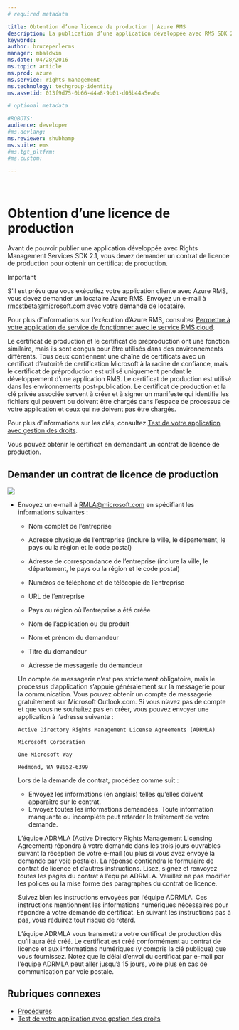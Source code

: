 ```yaml
---
# required metadata

title: Obtention d’une licence de production | Azure RMS
description: La publication d’une application développée avec RMS SDK 2.1 nécessite un contrat de licence de production.
keywords:
author: bruceperlerms
manager: mbaldwin
ms.date: 04/28/2016
ms.topic: article
ms.prod: azure
ms.service: rights-management
ms.technology: techgroup-identity
ms.assetid: 013f9d75-0b66-44a8-9b01-d05b44a5ea0c

# optional metadata

#ROBOTS:
audience: developer
#ms.devlang:
ms.reviewer: shubhamp
ms.suite: ems
#ms.tgt_pltfrm:
#ms.custom:

---
```


﻿
# Obtention d’une licence de production

Avant de pouvoir publier une application développée avec Rights Management Services SDK 2.1, vous devez demander un contrat de licence de production pour obtenir un certificat de production.

> [!IMPORTANT]
> S’il est prévu que vous exécutiez votre application cliente avec Azure RMS, vous devez demander un locataire Azure RMS. Envoyez un e-mail à <rmcstbeta@microsoft.com> avec votre demande de locataire.

Pour plus d’informations sur l’exécution d’Azure RMS, consultez [Permettre à votre application de service de fonctionner avec le service RMS cloud](how-to-use-file-api-with-aadrm-cloud.md).


Le certificat de production et le certificat de préproduction ont une fonction similaire, mais ils sont conçus pour être utilisés dans des environnements différents. Tous deux contiennent une chaîne de certificats avec un certificat d’autorité de certification Microsoft à la racine de confiance, mais le certificat de préproduction est utilisé uniquement pendant le développement d’une application RMS. Le certificat de production est utilisé dans les environnements post-publication. Le certificat de production et la clé privée associée servent à créer et à signer un manifeste qui identifie les fichiers qui peuvent ou doivent être chargés dans l’espace de processus de votre application et ceux qui ne doivent pas être chargés.

Pour plus d’informations sur les clés, consultez [Test de votre application avec gestion des droits](running-your-first-application.md).

Vous pouvez obtenir le certificat en demandant un contrat de licence de production.

## Demander un contrat de licence de production

![](../media/wedge.gif)

-   Envoyez un e-mail à [RMLA@microsoft.com](mailto:rmla@microsoft.com) en spécifiant les informations suivantes :

    -   Nom complet de l’entreprise

    -   Adresse physique de l’entreprise (inclure la ville, le département, le pays ou la région et le code postal)
    -   Adresse de correspondance de l’entreprise (inclure la ville, le département, le pays ou la région et le code postal)
    -   Numéros de téléphone et de télécopie de l’entreprise
    -   URL de l’entreprise
    -   Pays ou région où l’entreprise a été créée
    -   Nom de l’application ou du produit
    -   Nom et prénom du demandeur
    -   Titre du demandeur
    -   Adresse de messagerie du demandeur

    Un compte de messagerie n’est pas strictement obligatoire, mais le processus d’application s’appuie généralement sur la messagerie pour la communication. Vous pouvez obtenir un compte de messagerie gratuitement sur Microsoft Outlook.com. Si vous n’avez pas de compte et que vous ne souhaitez pas en créer, vous pouvez envoyer une application à l’adresse suivante :

    `Active Directory Rights Management License Agreements (ADRMLA)`

    `Microsoft Corporation`

    `One Microsoft Way`

    `Redmond, WA 98052-6399`

    Lors de la demande de contrat, procédez comme suit :

    -   Envoyez les informations (en anglais) telles qu’elles doivent apparaître sur le contrat.
    -   Envoyez toutes les informations demandées. Toute information manquante ou incomplète peut retarder le traitement de votre demande.

    L’équipe ADRMLA (Active Directory Rights Management Licensing Agreement) répondra à votre demande dans les trois jours ouvrables suivant la réception de votre e-mail (ou plus si vous avez envoyé la demande par voie postale). La réponse contiendra le formulaire de contrat de licence et d’autres instructions. Lisez, signez et renvoyez toutes les pages du contrat à l’équipe ADRMLA. Veuillez ne pas modifier les polices ou la mise forme des paragraphes du contrat de licence.

    Suivez bien les instructions envoyées par l’équipe ADRMLA. Ces instructions mentionnent les informations numériques nécessaires pour répondre à votre demande de certificat. En suivant les instructions pas à pas, vous réduirez tout risque de retard.

    L’équipe ADRMLA vous transmettra votre certificat de production dès qu’il aura été créé. Le certificat est créé conformément au contrat de licence et aux informations numériques (y compris la clé publique) que vous fournissez. Notez que le délai d’envoi du certificat par e-mail par l’équipe ADRMLA peut aller jusqu’à 15 jours, voire plus en cas de communication par voie postale.

## Rubriques connexes

* [Procédures](how-to-use-msipc.md)
* [Test de votre application avec gestion des droits](running-your-first-application.md)
 

 





<!--HONumber=Apr16_HO3-->


